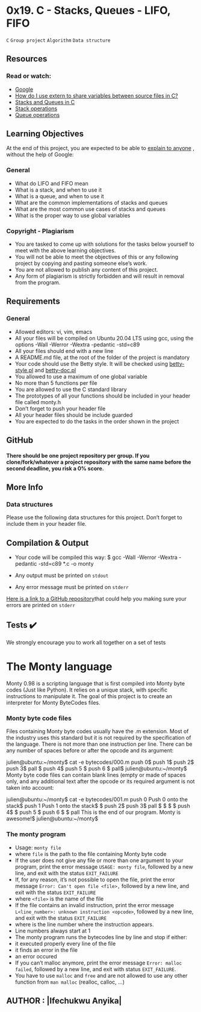 # 0x19. C - Stacks, Queues - LIFO, FIFO
`C` `Group project` `Algorithm` `Data structure`

## Resources
### Read or watch:
* [Google](./https://intranet.alxswe.com/rltoken/tn1X658KGumYYq_szFJI5w)
* [How do I use extern to share variables between source files in C?](./https://intranet.alxswe.com/rltoken/0KVWTdE8xXy__jUfBfakCw)
* [Stacks and Queues in C](./https://intranet.alxswe.com/rltoken/udmomL4F4mF630D2Z-ltqg)
* [Stack operations](./https://intranet.alxswe.com/rltoken/fj_-SJXW-pWxgAnstsARoQ)
* [Queue operations](./https://intranet.alxswe.com/rltoken/6Y_GVoIH_rV45xd7w0a9FA)

## Learning Objectives
At the end of this project, you are expected to be able to [explain to anyone](./https://intranet.alxswe.com/rltoken/_kxhiyVFey_mAGnzuHKL1w) , without the help of Google:

### General
* What do LIFO and FIFO mean
* What is a stack, and when to use it
* What is a queue, and when to use it
* What are the common implementations of stacks and queues
* What are the most common use cases of stacks and queues
* What is the proper way to use global variables

### Copyright - Plagiarism
* You are tasked to come up with solutions for the tasks below yourself to meet with the above learning objectives.
* You will not be able to meet the objectives of this or any following project by copying and pasting someone else’s work.
* You are not allowed to publish any content of this project.
* Any form of plagiarism is strictly forbidden and will result in removal from the program.

## Requirements

### General
* Allowed editors: vi, vim, emacs
* All your files will be compiled on Ubuntu 20.04 LTS using gcc, using the options -Wall -Werror -Wextra -pedantic -std=c89
* All your files should end with a new line
* A README.md file, at the root of the folder of the project is mandatory
* Your code should use the Betty style. It will be checked using [betty-style.pl](./https://github.com/alx-tools/Betty/blob/master/betty-style.pl) and [betty-doc.pl](./https://github.com/alx-tools/Betty/blob/master/betty-doc.pl)
* You allowed to use a maximum of one global variable
* No more than 5 functions per file
* You are allowed to use the C standard library
* The prototypes of all your functions should be included in your header file called monty.h
* Don’t forget to push your header file
* All your header files should be include guarded
* You are expected to do the tasks in the order shown in the project

## GitHub
#### There should be one project repository per group. If you clone/fork/whatever a project repository with the same name before the second deadline, you risk a 0% score.

## More Info
### Data structures
 Please use the following data structures for this project. Don’t forget to include them in your header file.

## Compilation & Output
* Your code will be compiled this way:
$ gcc -Wall -Werror -Wextra -pedantic -std=c89 *.c -o monty

* Any output must be printed on `stdout`
* Any error message must be printed on `stderr`

[Here is a link to a GitHub repository](./https://intranet.alxswe.com/rltoken/NUGvCZqs609VjEHeutkICw)that could help you making sure your errors are printed on `stderr`

## Tests :heavy_check_mark:
We strongly encourage you to work all together on a set of tests

# The Monty language
Monty 0.98 is a scripting language that is first compiled into Monty byte codes (Just like Python). It relies on a unique stack, with specific instructions to manipulate it. The goal of this project is to create an interpreter for Monty ByteCodes files.
### Monty byte code files
Files containing Monty byte codes usually have the .m extension. Most of the industry uses this standard but it is not required by the specification of the language. There is not more than one instruction per line. There can be any number of spaces before or after the opcode and its argument:


julien@ubuntu:~/monty$ cat -e bytecodes/000.m
push 0$
push 1$
push 2$
  push 3$
                   pall    $
push 4$
    push 5    $
      push    6        $
pall$
julien@ubuntu:~/monty$
Monty byte code files can contain blank lines (empty or made of spaces only, and any additional text after the opcode or its required argument is not taken into account:


julien@ubuntu:~/monty$ cat -e bytecodes/001.m
push 0 Push 0 onto the stack$
push 1 Push 1 onto the stack$
$
push 2$
  push 3$
                   pall    $
$
$
                           $
push 4$
$
    push 5    $
      push    6        $
$
pall This is the end of our program. Monty is awesome!$
julien@ubuntu:~/monty$

### The monty program
* Usage: `monty file`
* where `file` is the path to the file containing Monty byte code
* If the user does not give any file or more than one argument to your program, print the error message `USAGE: monty file`, followed by a new line, and exit with the status `EXIT_FAILURE`
* If, for any reason, it’s not possible to open the file, print the error message `Error: Can't open file <file>,` followed by a new line, and exit with the status `EXIT_FAILURE`
* where `<file>` is the name of the file
* If the file contains an invalid instruction, print the error message `L<line_number>: unknown instruction <opcode>`, followed by a new line, and exit with the status `EXIT_FAILURE`
* where is the line number where the instruction appears.
* Line numbers always start at 1
* The monty program runs the bytecodes line by line and stop if either:
* it executed properly every line of the file
* it finds an error in the file
* an error occured
* If you can’t malloc anymore, print the error message `Error: malloc failed`, followed by a new line, and exit with status `EXIT_FAILURE`.
* You have to use `malloc` and `free` and are not allowed to use any other function from `man malloc` (realloc, calloc, …)




## AUTHOR : |Ifechukwu Anyika|
